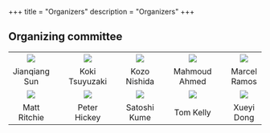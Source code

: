 +++
title = "Organizers"
description = "Organizers"
+++

## Organizing committee

|       |   |     |   |      |   |      |   |      |
|:-----:|---|:---:|---|:----:|---|:----:|---|:----:|
| ![](../img/organizers/sun.jpg) | &nbsp; | ![](../img/organizers/koki.png) | &nbsp; | ![](../img/organizers/kozo.png) | &nbsp; | ![](../img/organizers/mahmoud.png) | &nbsp; | ![](../img/organizers/marcel.png) |
| Jianqiang Sun | &nbsp; | Koki Tsuyuzaki | &nbsp; | Kozo Nishida | &nbsp; | Mahmoud Ahmed | &nbsp; | Marcel Ramos |
| ![](../img/organizers/matt.png) | &nbsp; | ![](../img/organizers/peter.png) | &nbsp; | ![](../img/organizers/satoshi.png) | &nbsp; | ![](../img/organizers/tom.png) | &nbsp; | ![](../img/organizers/xueyi.png) |
| Matt Ritchie | &nbsp; | Peter Hickey | &nbsp; | Satoshi Kume | &nbsp; | Tom Kelly | &nbsp; | Xueyi Dong |

